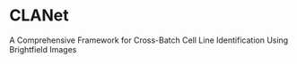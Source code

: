 # CLANet
A Comprehensive Framework for Cross-Batch Cell Line Identification Using Brightfield Images
